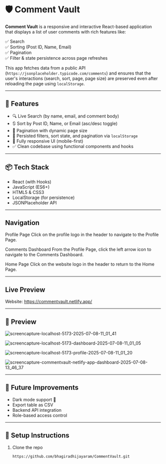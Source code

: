 # 🛡️ Comment Vault

**Comment Vault** is a responsive and interactive React-based application that displays a list of user comments with rich features like:

✅ Search  
✅ Sorting (Post ID, Name, Email)  
✅ Pagination  
✅ Filter & state persistence across page refreshes

This app fetches data from a public API (`https://jsonplaceholder.typicode.com/comments`) and ensures that the user's interactions (search, sort, page, page size) are preserved even after reloading the page using `localStorage`.

---

## 🚀 Features

- 🔍 Live Search (by name, email, and comment body)
- 🔃 Sort by Post ID, Name, or Email (asc/desc toggle)
- 📄 Pagination with dynamic page size
- 💾 Persisted filters, sort state, and pagination via `localStorage`
- 📱 Fully responsive UI (mobile-first)
- ✅ Clean codebase using functional components and hooks

---

## 📦 Tech Stack

- React (with Hooks)
- JavaScript (ES6+)
- HTML5 & CSS3
- LocalStorage (for persistence)
- JSONPlaceholder API

---
## Navigation

Profile Page
Click on the profile logo in the header to navigate to the Profile Page.

Comments Dashboard
From the Profile Page, click the left arrow icon to navigate to the Comments Dashboard.

Home Page
Click on the website logo in the header to return to the Home Page. 

---

## Live Preview

Website: https://commentvault.netlify.app/

--- 

## 📸 Preview

![screencapture-localhost-5173-2025-07-08-11_01_41](https://github.com/user-attachments/assets/fe8d09e2-edbe-485a-b242-d2297d1a2e5f)

![screencapture-localhost-5173-dashboard-2025-07-08-11_01_05](https://github.com/user-attachments/assets/bae453ea-459d-4536-9cee-d3693f56052e)

![screencapture-localhost-5173-profile-2025-07-08-11_01_20](https://github.com/user-attachments/assets/849f7e70-e00d-414e-9a5f-f35a1e50d172)

![screencapture-commentvault-netlify-app-dashboard-2025-07-08-13_46_37](https://github.com/user-attachments/assets/b0e6149c-3880-4401-a49c-3b49f32a37d8)


---

## 🧠 Future Improvements

- Dark mode support 🌙  
- Export table as CSV  
- Backend API integration  
- Role-based access control  

---

## 📂 Setup Instructions

1. Clone the repo  
   ```bash
   https://github.com/bhagiradhijayaram/CommentVault.git
